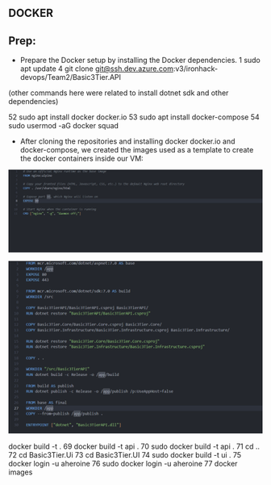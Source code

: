 ## DOCKER

## Prep: 


* Prepare the Docker setup by installing the Docker dependencies.
  1  sudo apt update
  4  git clone git@ssh.dev.azure.com:v3/ironhack-devops/Team2/Basic3Tier.API

(other commands here were related to install dotnet sdk and other dependencies)

  52  sudo apt install docker docker.io
  53  sudo apt install docker-compose
  54  sudo usermod -aG docker squad

* After cloning the repositories and installing docker docker.io and docker-compose, we created the images used as a template to create the docker containers inside our VM:

 ![Alternate_Text](./images/Captura%20de%20pantalla%202023-12-15%20111648.png)

 ![Alternate_Text](./images/Captura%20de%20pantalla%202023-12-15%20111724.png)

docker build -t .
   69  docker build -t api .
   70  sudo docker build -t api .
   71  cd ..
   72  cd Basic3Tier.Ui
   73  cd Basic3Tier.UI
   74  sudo docker build -t ui .
   75  docker login -u aheroine
   76  sudo docker login -u aheroine 
   77  docker images
